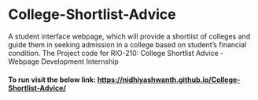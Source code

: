 # College-Shortlist-Advice
A student interface webpage, which will provide a shortlist of colleges and guide them in seeking admission in a college based on student’s financial condition.
The Project code for RIO-210: College Shortlist Advice - Webpage Development Internship

#### To run visit the below link: https://nidhiyashwanth.github.io/College-Shortlist-Advice/
